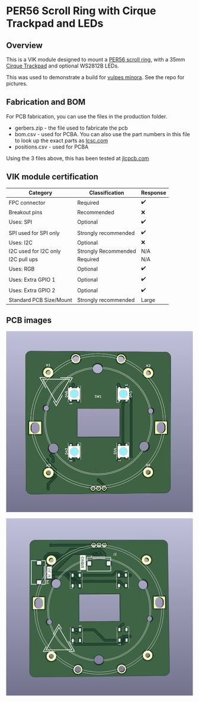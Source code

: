 # PER56 Scroll Ring with Cirque Trackpad and LEDs

## Overview

This is a VIK module designed to mount a [PER56 scroll ring](https://www.mouser.com/new/bourns/bourns-per56-incremental-ring-encoders/), with a 35mm [Cirque Trackpad](https://www.cirque.com/glidepoint-circle-trackpads) and optional WS2812B LEDs.

This was used to demonstrate a build for [vulpes minora](https://github.com/sadekbaroudi/vulpes-minora). See the repo for pictures.

## Fabrication and BOM

For PCB fabrication, you can use the files in the production folder.

* gerbers.zip - the file used to fabricate the pcb
* bom.csv - used for PCBA. You can also use the part numbers in this file to look up the exact parts as [lcsc.com](https://lcsc.com)
* positions.csv - used for PCBA

Using the 3 files above, this has been tested at [jlcpcb.com](https://jlcpcb.com)


## VIK module certification

| Category                | Classification          | Response           |
| ----------------------- | ----------------------- | ------------------ |
| FPC connector           | Required                | :heavy_check_mark: |
| Breakout pins           | Recommended             | :x:                |
| Uses: SPI               | Optional                | :heavy_check_mark: |
| SPI used for SPI only   | Strongly recommended    | :heavy_check_mark: |
| Uses: I2C               | Optional                | :x:                |
| I2C used for I2C only   | Strongly Recommended    | N/A                |
| I2C pull ups            | Required                | N/A                |
| Uses: RGB               | Optional                | :heavy_check_mark: |
| Uses: Extra GPIO 1      | Optional                | :heavy_check_mark: |
| Uses: Extra GPIO 2      | Optional                | :heavy_check_mark: |
| Standard PCB Size/Mount | Strongly recommended    | Large              |

## PCB images

![pcb front](images/per56-cirque-leds-module-front.png)

![pcb back](images/per56-cirque-leds-module-back.png)